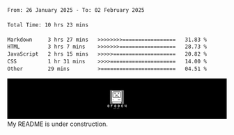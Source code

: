 <!--START_SECTION:waka-->

```txt
From: 26 January 2025 - To: 02 February 2025

Total Time: 10 hrs 23 mins

Markdown     3 hrs 27 mins   >>>>>>>>=================   31.83 %
HTML         3 hrs 7 mins    >>>>>>>==================   28.73 %
JavaScript   2 hrs 15 mins   >>>>>====================   20.82 %
CSS          1 hr 31 mins    >>>>=====================   14.00 %
Other        29 mins         >========================   04.51 %
```

<!--END_SECTION:waka-->

<img src="https://raw.githubusercontent.com/n3xta/image-hosting/main/img/202411032331174.png"/>
My README is under construction. 
